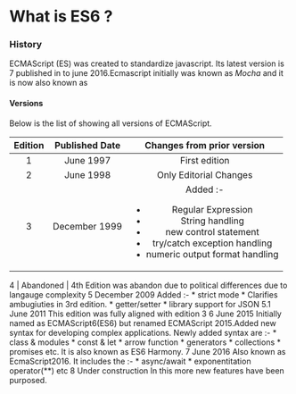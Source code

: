  # What is ES6 ?


### History 
 ECMAScript (ES) was created to standardize javascript. Its latest version is 7 published in to june 2016.Ecmascript initially was known as *Mocha* and it is now also known as 

 #### Versions 

 Below is the list of showing all versions of ECMAScript. 

 **Edition**   |     **Published Date**     |     **Changes from prior version**
:-------------:|:--------------------------:|:---------------------------------:
 1             |         June 1997          |     First edition 
 2             |         June 1998          |     Only Editorial Changes
 3             |         December 1999      |     Added :- <br><ul><li>Regular Expression </li><li>String handling </li><li>new control statement </li><li>try/catch exception handling </li><li>numeric output format handling </li></ul>
                                                     
4              |        Abandoned           |    4th Edition was abandon due to political differences due to langauge complexity
5                       December 2009           Added :- 
                                                        * strict mode
                                                        * Clarifies ambugiuties in 3rd edition.
                                                        * getter/setter
                                                        * library support for JSON
5.1                     June 2011               This edition was fully aligned with edition 3
6                       June 2015               Initially named as ECMAScript6(ES6) but renamed ECMAScript 2015.Added new syntax for developing complex applications.
                                                Newly added syntax are :- 
                                                                         * class & modules
                                                                         * const & let
                                                                         * arrow function 
                                                                         * generators 
                                                                         * collections
                                                                         * promises etc.
                                                It is also known as ES6 Harmony.
7                       June 2016               Also known as EcmaScript2016. It includes the :- 
                                                                                                * async/await 
                                                                                                * exponentitation operator(**) etc
8                       Under construction      In this more new features have been purposed.
